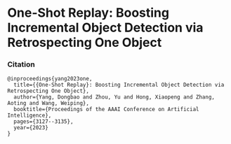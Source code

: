 # One-Shot Replay: Boosting Incremental Object Detection via Retrospecting One Object
### Citation
```
@inproceedings{yang2023one,
  title={{One-Shot Replay}: Boosting Incremental Object Detection via Retrospecting One Object},
  author={Yang, Dongbao and Zhou, Yu and Hong, Xiaopeng and Zhang, Aoting and Wang, Weiping},
  booktitle={Proceedings of the AAAI Conference on Artificial Intelligence},
  pages={3127--3135},
  year={2023}
}
```
